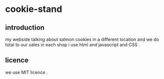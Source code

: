 # cookie-stand
## introduction
my webside talking about salmon cookies in a different location and we do total to  our sales in each shop 
i use html and javascript and CSS .
## licence 
 we use MIT licence .
